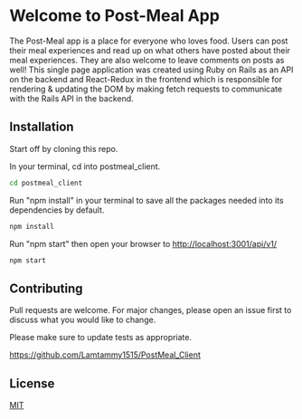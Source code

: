 # Welcome to Post-Meal App
The Post-Meal app is a place for everyone who loves food. Users can post their meal experiences and read up on what others have posted about their meal experiences. They are also welcome to leave comments on posts as well! This single page application was created using Ruby on Rails as an API on the backend and React-Redux in the frontend which is responsible for rendering & updating the DOM by making fetch requests to communicate with the Rails API in the backend.

## Installation

Start off by cloning this repo. 

In your terminal, cd into postmeal_client.
```bash
cd postmeal_client
```

Run "npm install" in your terminal to save all the packages needed into its dependencies by default. 
```bash
npm install
```

Run "npm start" then open your browser to
[http://localhost:3001/api/v1/](http://localhost:3001/api/v1/)

```bash
npm start
```

## Contributing
Pull requests are welcome. For major changes, please open an issue first to discuss what you would like to change.

Please make sure to update tests as appropriate.

https://github.com/Lamtammy1515/PostMeal_Client


## License
[MIT](https://github.com/Lamtammy1515/PostMeal_Client/blob/main/LICENSE.md)







